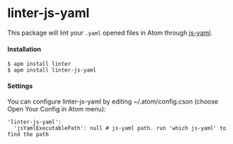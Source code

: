 linter-js-yaml
===============

This package will lint your `.yaml` opened files in Atom through [js-yaml](https://github.com/connec/yaml-js).

#### Installation

```
$ apm install linter
$ apm install linter-js-yaml
```

#### Settings
You can configure linter-js-yaml by editing ~/.atom/config.cson (choose Open Your Config in Atom menu):
```
'linter-js-yaml':
  'jsYamlExecutablePath': null # js-yaml path. run 'which js-yaml' to find the path
```
